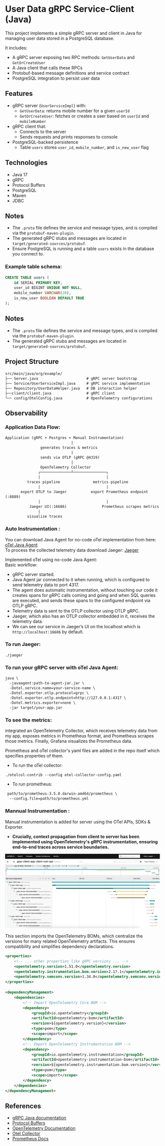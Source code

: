 # User Data gRPC Service-Client (Java)

This project implements a simple gRPC server and client in Java for managing user data stored in a PostgreSQL database.

It includes:
- A gRPC server exposing two RPC methods: `GetUserData` and `GetOrCreateUser`
- A Java client that calls these RPCs
- Protobuf-based message definitions and service contract
- PostgreSQL integration to persist user data

## Features

- gRPC server (`UserServiceImpl`) with:
  - `GetUserData`: returns mobile number for a given `userId`
  - `GetOrCreateUser`: fetches or creates a user based on `userId` and `mobileNumber`
- gRPC client that:
  - Connects to the server
  - Sends requests and prints responses to console
- PostgreSQL-backed persistence
  - Table `users` stores `user_id`, `mobile_number`, and `is_new_user` flag

## Technologies

- Java 17
- gRPC
- Protocol Buffers
- PostgreSQL
- Maven
- JDBC

## Notes

* The `.proto` file defines the service and message types, and is compiled via the `protobuf-maven-plugin`.
* The generated gRPC stubs and messages are located in `target/generated-sources/protobuf`.
* Ensure PostgreSQL is running and a table `users` exists in the database you connect to.

### Example table schema:
```sql
CREATE TABLE users (
    id SERIAL PRIMARY KEY,
    user_id BIGINT UNIQUE NOT NULL,
    mobile_number VARCHAR(20),
    is_new_user BOOLEAN DEFAULT TRUE
);

```

## Notes

* The `.proto` file defines the service and message types, and is compiled via the `protobuf-maven-plugin`.
* The generated gRPC stubs and messages are located in `target/generated-sources/protobuf`.

## Project Structure

```
src/main/java/org/example/
├── Server.java                      # gRPC server bootstrap
├── Service/UserServiceImpl.java     # gRPC service implementation
├── Repository/UserDataHelper.java   # DB interaction helper
├──client/client.java                # gRPC client
└── config/OtelConfig.java           # OpenTelemetry configurations

```
## Observability

### Application Data Flow:
```
Application (gRPC + Postgres + Manual Instrumentation)
                              |
                generates traces & metrics
                              |
                sends via OTLP (gRPC @4319)
                              |
                OpenTelemetry Collector
               ┌──────────────┴───────────────┐
               |                              |
          traces pipeline               metrics pipeline
               |                              |
       export OTLP to Jaeger           export Prometheus endpoint (:8889)
               |                              |
           Jaeger UI(:16686)                Prometheus scrapes metrics
               |
          visualize traces

```

### Auto Instrumentation :

You can download Java Agent for no-code oTel implementation from here: [oTel Java Agent](https://github.com/open-telemetry/opentelemetry-java-instrumentation/releases/latest/download/opentelemetry-javaagent.jar)  
To process the collected telemetry data download Jaeger: [Jaeger](https://www.jaegertracing.io/download/)

Implemented oTel using no-code Java Agent:  
Basic workflow:

* gRPC server started.
* Java Agent jar connected to it when running, which is configured to send telemetry data to port 4317.
* The agent does automatic instrumentation, without touching our code it creates spans for gRPC calls coming and going and when SQL queries are executed, and sends these spans to the configured endpoint via OTLP gRPC.
* Telemetry data is sent to the OTLP collector using OTLP gRPC.
* Jaeger, which also has an OTLP collector embedded in it, receives the telemetry data.
* We can see our service in Jaeger’s UI on the localhost which is `http://localhost:16686` by default.

### To run Jaeger:
```
./jaeger
```

### To run your gRPC server with oTel Java Agent:
````
java \
  -javaagent:path-to-agent-jar.jar \
  -Dotel.service.name=your-service-name \
  -Dotel.exporter.otlp.protocol=grpc \
  -Dotel.exporter.otlp.endpoint=http://127.0.0.1:4317 \
  -Dotel.metrics.exporter=none \
  -jar target/your-app.jar
````
### To see the metrics:
integrated an OpenTelemetry Collector, which receives telemetry data from my app,
exposes metrics in Prometheus format, and Prometheus scrapes those metrics. 
Finally, Grafana visualizes the Prometheus data.

Prometheus and oTel collector's yaml files are added in the repo itself which specifies
properties of them.

* To run the oTel collector:
```
./otelcol-contrib --config otel-collector-config.yaml
```
* To run prometheus:
````
 path/to/prometheus-3.5.0.darwin-amd64/prometheus \
  --config.file=path/to/prometheus.yml
````
### Mannual Instrumentation :
Manual instrumentation is added for server using the OTel APIs, SDKs & Exporter. 

* **Crucially, context propagation from client to server has been implemented using OpenTelemetry's gRPC instrumentation, ensuring end-to-end traces across service boundaries.**
  
![](client-server-interaction.png " Client-server-interaction (Context Propagation)")

This section imports the OpenTelemetry BOMs, which centralize the versions for many related OpenTelemetry artifacts. This ensures compatibility and simplifies dependency declarations.

```xml
<properties>
    <!-- ... other properties like gRPC versions ... -->
    <opentelemetry.version>1.51.0</opentelemetry.version>
    <opentelemetry.instrumentation.bom.version>2.17.1</opentelemetry.instrumentation.bom.version>
    <opentelemetry.semconv.version>1.34.0</opentelemetry.semconv.version>
</properties>

<dependencyManagement>
    <dependencies>
        <!-- Import OpenTelemetry Core BOM -->
        <dependency>
            <groupId>io.opentelemetry</groupId>
            <artifactId>opentelemetry-bom</artifactId>
            <version>${opentelemetry.version}</version>
            <type>pom</type>
            <scope>import</scope>
        </dependency>
        <!-- Import OpenTelemetry Instrumentation BOM -->
        <dependency>
            <groupId>io.opentelemetry.instrumentation</groupId>
            <artifactId>opentelemetry-instrumentation-bom</artifactId>
            <version>${opentelemetry.instrumentation.bom.version}</version>
            <type>pom</type>
            <scope>import</scope>
        </dependency>
    </dependencies>
</dependencyManagement>
```
## References

* [gRPC Java documentation](https://grpc.io/docs/languages/java/)
* [Protocol Buffers](https://developers.google.com/protocol-buffers)
* [OpenTelemetry Documentation](https://opentelemetry.io/docs/)
* [Otel Collector](https://github.com/open-telemetry/opentelemetry-collector-releases/releases?q=otel-contrib&expanded=true)
* [Prometheus Docs](https://prometheus.io/docs/introduction/overview/)



